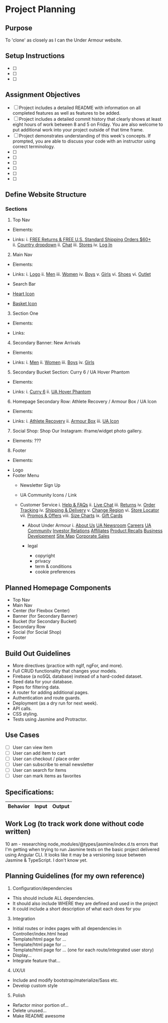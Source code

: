 # Project Planning

## Purpose
To 'clone' as closely as I can the Under Armour website.

## Setup Instructions
- [ ]   
- [ ]   
- [ ]   

## Assignment Objectives
- [ ] Project includes a detailed README with information on all completed features as well as features to be added.
- [ ] Project includes a detailed commit history that clearly shows at least eight hours of work between 8 and 5 on Friday. You are also welcome to put additional work into your project outside of that time frame.
- [ ] Project demonstrates understanding of this week's concepts. If prompted, you are able to discuss your code with an instructor using correct terminology.
- [ ]
- [ ]
- [ ]
- [ ]
- [ ]
- [ ]

## Define Website Structure
### Sections
1. Top Nav
- Elements:
* Links:
  i. [FREE Returns & FREE U.S. Standard Shipping Orders $60+](https://www.underarmour.com/en-us/customer-service/shipping)  
  ii. [Country dropdown](https://www.underarmour.com/en-us/change-region)
  ii. [Chat](https://www.underarmour.com/en-us/#)
  iii. [Stores](https://www.underarmour.com/en-us/find-a-store)
  iv. [Log In](https://www.underarmour.com/en-us/login)

2. Main Nav
- Elements:
* Links:
  i. [Logo](https://www.underarmour.com/en-us)
  ii. [Men](https://www.underarmour.com/en-us/mens)
  iii. [Women](https://www.underarmour.com/en-us/womens)
  iv. [Boys](https://www.underarmour.com/en-us/boys)
  v. [Girls](https://www.underarmour.com/en-us/girls)
  vi. [Shoes](https://www.underarmour.com/en-us/footwear)
  vi. [Outlet](https://www.underarmour.com/en-us/https://www.underarmour.com/en-us/outlet/g/6)

* Search Bar
* [Heart Icon](https://www.underarmour.com/en-us/my-account/favorites)
* [Basket Icon](https://www.underarmour.com/en-us/cart)

3. Section One
- Elements:
* Links:


4. Secondary Banner: New Arrivals
- Elements:
* Links:
  i. [Men](https://www.underarmour.com/en-us/new-arrivals/mens/g/39272?iid=banner&iidasset=text)
  ii. [Women](https://www.underarmour.com/en-us/new-arrivals/womens/g/3c272?iid=banner&iidasset=text)
  iii. [Boys](https://www.underarmour.com/en-us/new-arrivals/boys/g/3f272?iid=banner&iidasset=text)
  iv. [Girls](https://www.underarmour.com/en-us/new-arrivals/girls/g/3i272?iid=banner&iidasset=text)

5. Secondary Bucket Section: Curry 6 / UA Hover Phantom
- Elements:
* Links:
  i. [Curry 6](https://www.underarmour.com/en-us/steph-curry-collection/g/325t?iid=bucket&iidasset=190104_C6)
  ii. [UA Hover Phantom](https://www.underarmour.com/en-us/sportstyle-shoes/hovr/g/33yb418?iid=bucket&iidasset=180509_SS19_HOVR_Confetti)

6. Homepage Secondary Row: Athlete Recovery / Armour Box / UA Icon
- Elements:
* Links:
  i. [Athlete Recovery](https://www.underarmour.com/en-us/recovery/g/33xh?iid=bucket&iidasset=180706_Recovery_Sleep_M_HPT)
  ii. [Armour Box](https://www.underarmour.com/en-us/armourbox?iid=bucket&iidasset=171002_QT_ArmourBox_HPT)
  iii. [UA Icon](https://www.underarmour.com/en-us/ua-icon-customized-gear?iid=bucket&iidasset=180424_HPT_UAIcon_SS18Launch)

7. Social Shop: Shop Our Instagram: iframe/widget photo gallery.
- Elements: ???

8. Footer
- Elements:
* Logo
* Footer Menu
  - Newsletter Sign Up
  - UA Community Icons / Link
  - Customer Service
    i. [Help & FAQs](http://underarmour.custhelp.com/)
    ii. [Live Chat](https://www.underarmour.com/en-us/#)
    iii. [Returns](https://www.underarmour.com/en-us/returnlabel)
    iv. [Order Tracking](https://www.underarmour.com/en-us/my-account/guest-login)
    iv. [Shipping & Delivery](https://www.underarmour.com/en-us/customer-service/shipping)
    v. [Change Region](https://www.underarmour.com/en-us/change-region)
    vi. [Store Locator](https://www.underarmour.com/en-us/find-a-store)
    vii. [Promos & Offers](https://www.underarmour.com/en-us/promos-offers)
    viii. [Size Charts](https://www.underarmour.com/en-us/size-charts)
    ix. [Gift Cards](https://www.underarmour.com/en-us/gift-card-landing)

    - About Under Armour
    i. [About Us](https://about.underarmour.com/about)
    [UA Newsroom](https://about.underarmour.com/news)
    [Careers](http://www.underarmour.jobs/)
    [UA Community](https://www.wewill.city/)
    [Investor Relations](http://investor.underarmour.com/investors.cfm)
    [Affiliates](https://www.underarmour.com/en-us/affiliate-home)
    [Product Recalls](https://productsafety.underarmour.com/)
    [Business Development](https://developer.underarmour.com/)
    [Site Map](https://www.underarmour.com/en-us/sitemap)
    [Corporate Sales](https://www.underarmour.com/en-us/merchology)

    - legal
      * copyright
      * privacy
      * term & conditions
      * cookie preferences

## Planned Homepage Components
- Top Nav
- Main Nav
- Center (for Flexbox Center)
- Banner (for Secondary Banner)
- Bucket (for Secondary Bucket)
- Secondary Row
- Social (for Social Shop)
- Footer

## Build Out Guidelines
* More directives (practice with ngIf, ngFor, and more).
* Full CRUD functionality that changes your models.
* Firebase (a noSQL database) instead of a hard-coded dataset.
* Seed data for your database.
* Pipes for filtering data.
* A router for adding additional pages.
* Authentication and route guards.
* Deployment (as a dry run for next week).
* API calls.
* CSS styling.
* Tests using Jasmine and Protractor.

## Use Cases
- [ ] User can view item
- [ ] User can add item to cart
- [ ] User can checkout / place order
- [ ] User can subscribe to email newsletter
- [ ] User can search for items
- [ ] User can mark items as favorites

## Specifications:
| Behavior | Input | Output |
|----------|-------|--------|

## Work Log (to track work done without code written)
10 am - researching node_modules/@types/jasmine/index.d.ts errors that I'm getting when trying to run Jasmine tests on the basic project delivered using Angular CLI. It looks like it may be a versioning issue between Jasmine & TypeScript. I don't know yet.

## Planning Guidelines (for my own reference)

1. Configuration/dependencies
  * This should include ALL dependencies.
  * It should also include WHERE they are defined and used in the project
  * It could include a short description of what each does for you

3. Integration
  * Initial routes or index pages with all dependencies in Controller/index.html head
  * Template/html page for ...
  * Template/html page for ...
  * Template/html page for ... (one for each route/integrated user story)
  * Display...
  * Integrate feature that...

4. UX/UI
  * Include and modify bootstrap/materialize/Sass etc.
  * Develop custom style

5. Polish
  * Refactor minor portion of...
  * Delete unused...
  * Make README awesome
